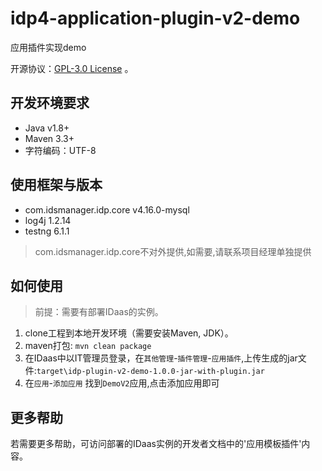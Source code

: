 # idp4-application-plugin-v2-demo
应用插件实现demo

开源协议：[GPL-3.0 License](https://github.com/aliyun-idaas/idp4-application-plugin-v2-demo/blob/main/LICENSE) 。

## 开发环境要求
- Java  v1.8+
- Maven 3.3+
- 字符编码：UTF-8

## 使用框架与版本
- com.idsmanager.idp.core v4.16.0-mysql
- log4j 1.2.14
- testng 6.1.1

> com.idsmanager.idp.core不对外提供,如需要,请联系项目经理单独提供

## 如何使用
> 前提：需要有部署IDaas的实例。
1. clone工程到本地开发环境（需要安装Maven, JDK）。
2. maven打包: `mvn clean package`
3. 在IDaas中以IT管理员登录，在`其他管理`-`插件管理`-`应用插件`,上传生成的jar文件:`target\idp-plugin-v2-demo-1.0.0-jar-with-plugin.jar`
4. 在`应用`-`添加应用` 找到`DemoV2`应用,点击添加应用即可

## 更多帮助
若需要更多帮助，可访问部署的IDaas实例的开发者文档中的'应用模板插件'内容。